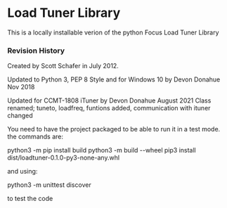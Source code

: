 <h1>Load Tuner Library</h1>

This is a locally installable verion of the python Focus Load Tuner Library

<h3>Revision History</h3>

Created by Scott Schafer in July 2012.

Updated to Python 3, PEP 8 Style and for Windows 10 by Devon Donahue Nov 2018

Updated for CCMT-1808 iTuner by Devon Donahue August 2021
Class renamed; tuneto, loadfreq, funtions added, communication with ituner changed

You need to have the project packaged to be able to run it in a test mode. the commands are:

python3 -m pip install build
python3 -m build --wheel
pip3 install dist/loadtuner-0.1.0-py3-none-any.whl

and using:

python3 -m unittest discover

to test the code
